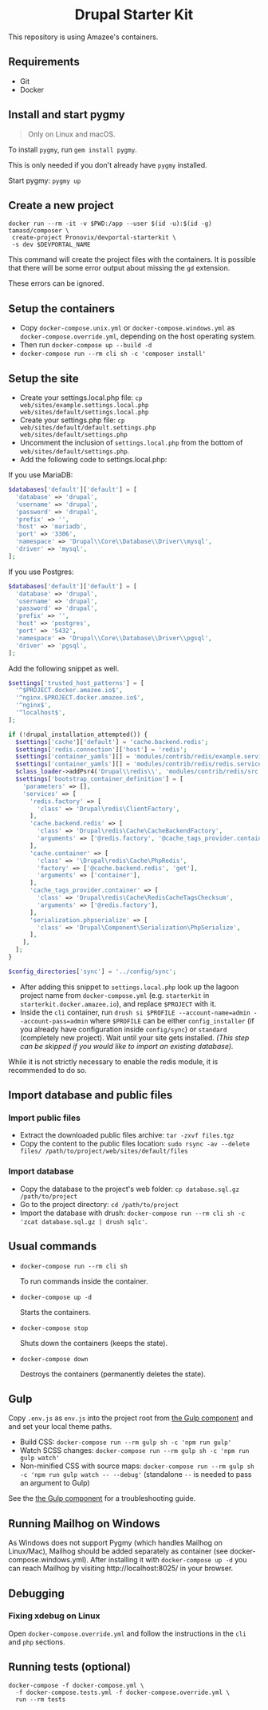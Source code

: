 <p align="center">
 <h1 align="center">Drupal Starter Kit</h1>
</p>

This repository is using Amazee's containers.

## Requirements

- Git
- Docker

## Install and start pygmy

> Only on Linux and macOS.

To install `pygmy`, run `gem install pygmy`.

This is only needed if you don't already have `pygmy` installed.

Start pygmy: `pygmy up`

## Create a new project

``` shell
docker run --rm -it -v $PWD:/app --user $(id -u):$(id -g) tamasd/composer \
 create-project Pronovix/devportal-starterkit \
 -s dev $DEVPORTAL_NAME
```

This command will create the project files with the containers.
It is possible that there will be some error output about missing the `gd` 
extension.

These errors can be ignored.

## Setup the containers

- Copy `docker-compose.unix.yml` or `docker-compose.windows.yml` as 
  `docker-compose.override.yml`, depending on the host operating system.
- Then run `docker-compose up --build -d`
- `docker-compose run --rm cli sh -c 'composer install'`

## Setup the site

- Create your settings.local.php file:
  `cp web/sites/example.settings.local.php web/sites/default/settings.local.php`
- Create your settings.php file:
  `cp web/sites/default/default.settings.php web/sites/default/settings.php`
- Uncomment the inclusion of `settings.local.php` from the bottom of 
  `web/sites/default/settings.php`.
- Add the following code to settings.local.php:

If you use MariaDB:

```php
$databases['default']['default'] = [
  'database' => 'drupal',
  'username' => 'drupal',
  'password' => 'drupal',
  'prefix' => '',
  'host' => 'mariadb',
  'port' => '3306',
  'namespace' => 'Drupal\\Core\\Database\\Driver\\mysql',
  'driver' => 'mysql',
];
```

If you use Postgres:

```php
$databases['default']['default'] = [
  'database' => 'drupal',
  'username' => 'drupal',
  'password' => 'drupal',
  'prefix' => '',
  'host' => 'postgres',
  'port' => '5432',
  'namespace' => 'Drupal\\Core\\Database\\Driver\\pgsql',
  'driver' => 'pgsql',
];
```

Add the following snippet as well.

```php
$settings['trusted_host_patterns'] = [
  '^$PROJECT.docker.amazee.io$',
  '^nginx.$PROJECT.docker.amazee.io$',
  '^nginx$',
  '^localhost$',
];

if (!drupal_installation_attempted()) {
  $settings['cache']['default'] = 'cache.backend.redis';
  $settings['redis.connection']['host'] = 'redis';
  $settings['container_yamls'][] = 'modules/contrib/redis/example.services.yml';
  $settings['container_yamls'][] = 'modules/contrib/redis/redis.services.yml';
  $class_loader->addPsr4('Drupal\\redis\\', 'modules/contrib/redis/src');
  $settings['bootstrap_container_definition'] = [
    'parameters' => [],
    'services' => [
      'redis.factory' => [
        'class' => 'Drupal\redis\ClientFactory',
      ],
      'cache.backend.redis' => [
        'class' => 'Drupal\redis\Cache\CacheBackendFactory',
        'arguments' => ['@redis.factory', '@cache_tags_provider.container', '@serialization.phpserialize'],
      ],
      'cache.container' => [
        'class' => '\Drupal\redis\Cache\PhpRedis',
        'factory' => ['@cache.backend.redis', 'get'],
        'arguments' => ['container'],
      ],
      'cache_tags_provider.container' => [
        'class' => 'Drupal\redis\Cache\RedisCacheTagsChecksum',
        'arguments' => ['@redis.factory'],
      ],
      'serialization.phpserialize' => [
        'class' => 'Drupal\Component\Serialization\PhpSerialize',
      ],
    ],
  ];
}

$config_directories['sync'] = '../config/sync';
```

- After adding this snippet to `settings.local.php` look up the lagoon project 
  name from `docker-compose.yml` (e.g. `starterkit` in 
  `starterkit.docker.amazee.io`), and replace `$PROJECT` with it.
- Inside the `cli` container, run 
  `drush si $PROFILE --account-name=admin --account-pass=admin` where `$PROFILE` 
  can be either `config_installer` (if you already have configuration inside 
  `config/sync`) or `standard` (completely new project). Wait until your site 
  gets installed. _(This step can be skipped if you would like to import an 
  existing database)._

While it is not strictly necessary to enable the redis module, it is recommended 
to do so.

## Import database and public files

### Import public files

- Extract the downloaded public files archive: `tar -zxvf files.tgz`
- Copy the content to the public files location: `sudo rsync -av --delete files/
/path/to/project/web/sites/default/files`

### Import database

- Copy the database to the project's web folder: 
  `cp database.sql.gz /path/to/project`
- Go to the project directory: `cd /path/to/project`
- Import the database with drush: 
  `docker-compose run --rm cli sh -c 'zcat database.sql.gz | drush sqlc'`.

## Usual commands

- `docker-compose run --rm cli sh`

  To run commands inside the container.

- `docker-compose up -d`

  Starts the containers.

- `docker-compose stop`

  Shuts down the containers (keeps the state).

- `docker-compose down`

  Destroys the containers (permanently deletes the state).
  
## Gulp

Copy `.env.js` as `env.js` into the project root from 
[the Gulp component](https://github.com/Pronovix/gulp) and and set your local
theme paths.

- Build CSS: `docker-compose run --rm gulp sh -c 'npm run gulp'` 
- Watch SCSS changes: `docker-compose run --rm gulp sh -c 'npm run gulp watch'`
- Non-minified CSS with source maps: 
  `docker-compose run --rm gulp sh -c 'npm run gulp watch -- --debug'`
  (standalone `--` is needed to pass an argument to Gulp)
  
See the [the Gulp component](https://github.com/Pronovix/gulp) for a
troubleshooting guide.

## Running Mailhog on Windows

As Windows does not support Pygmy (which handles Mailhog on Linux/Mac), Mailhog 
should be added separately as container (see docker-compose.windows.yml). After 
installing it with `docker-compose up -d`
you can reach Mailhog by visiting http://localhost:8025/ in your browser.

## Debugging

### Fixing xdebug on Linux

Open `docker-compose.override.yml` and follow the instructions in the `cli` and 
`php` sections.

## Running tests (optional)

```shell
docker-compose -f docker-compose.yml \
  -f docker-compose.tests.yml -f docker-compose.override.yml \
  run --rm tests
```
